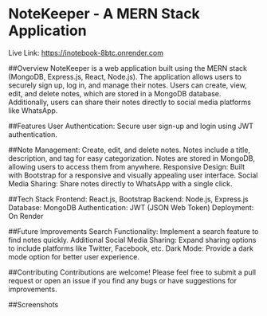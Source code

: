 # NoteKeeper - A MERN Stack Application

Live Link: https://inotebook-8btc.onrender.com

##Overview
NoteKeeper is a web application built using the MERN stack (MongoDB, Express.js, React, Node.js). The application allows users to securely sign up, log in, and manage their notes. Users can create, view, edit, and delete notes, which are stored in a MongoDB database. Additionally, users can share their notes directly to social media platforms like WhatsApp.

##Features
User Authentication: Secure user sign-up and login using JWT authentication.

##Note Management:
Create, edit, and delete notes.
Notes include a title, description, and tag for easy categorization.
Notes are stored in MongoDB, allowing users to access them from anywhere.
Responsive Design: Built with Bootstrap for a responsive and visually appealing user interface.
Social Media Sharing: Share notes directly to WhatsApp with a single click.

##Tech Stack
Frontend: React.js, Bootstrap
Backend: Node.js, Express.js
Database: MongoDB
Authentication: JWT (JSON Web Token)
Deployment: On Render


##Future Improvements
Search Functionality: Implement a search feature to find notes quickly.
Additional Social Media Sharing: Expand sharing options to include platforms like Twitter, Facebook, etc.
Dark Mode: Provide a dark mode option for better user experience.

##Contributing
Contributions are welcome! Please feel free to submit a pull request or open an issue if you find any bugs or have suggestions for improvements.

##Screenshots



